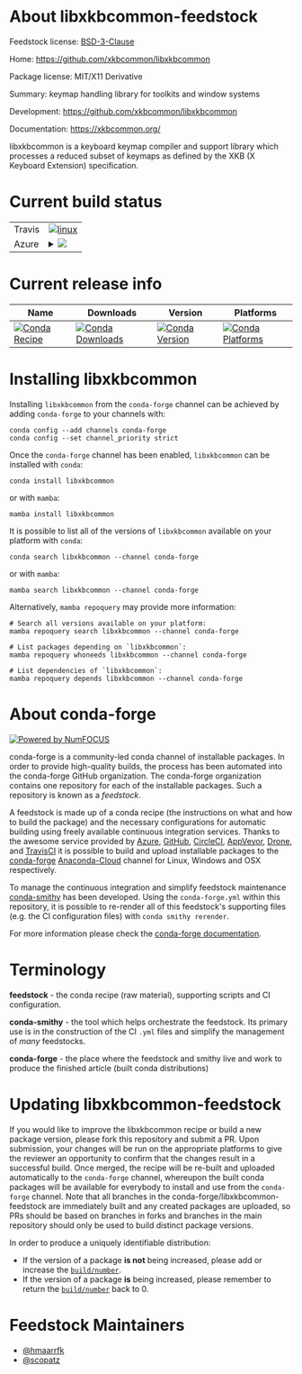 About libxkbcommon-feedstock
============================

Feedstock license: [BSD-3-Clause](https://github.com/conda-forge/libxkbcommon-feedstock/blob/main/LICENSE.txt)

Home: https://github.com/xkbcommon/libxkbcommon

Package license: MIT/X11 Derivative

Summary: keymap handling library for toolkits and window systems

Development: https://github.com/xkbcommon/libxkbcommon

Documentation: https://xkbcommon.org/

libxkbcommon is a keyboard keymap compiler and support library which
processes a reduced subset of keymaps as defined by the XKB (X Keyboard
Extension) specification.


Current build status
====================


<table><tr>
    <td>Travis</td>
    <td>
      <a href="https://app.travis-ci.com/conda-forge/libxkbcommon-feedstock">
        <img alt="linux" src="https://img.shields.io/travis/com/conda-forge/libxkbcommon-feedstock/main.svg?label=Linux">
      </a>
    </td>
  </tr>
    
  <tr>
    <td>Azure</td>
    <td>
      <details>
        <summary>
          <a href="https://dev.azure.com/conda-forge/feedstock-builds/_build/latest?definitionId=6929&branchName=main">
            <img src="https://dev.azure.com/conda-forge/feedstock-builds/_apis/build/status/libxkbcommon-feedstock?branchName=main">
          </a>
        </summary>
        <table>
          <thead><tr><th>Variant</th><th>Status</th></tr></thead>
          <tbody><tr>
              <td>linux_64</td>
              <td>
                <a href="https://dev.azure.com/conda-forge/feedstock-builds/_build/latest?definitionId=6929&branchName=main">
                  <img src="https://dev.azure.com/conda-forge/feedstock-builds/_apis/build/status/libxkbcommon-feedstock?branchName=main&jobName=linux&configuration=linux%20linux_64_" alt="variant">
                </a>
              </td>
            </tr><tr>
              <td>linux_aarch64</td>
              <td>
                <a href="https://dev.azure.com/conda-forge/feedstock-builds/_build/latest?definitionId=6929&branchName=main">
                  <img src="https://dev.azure.com/conda-forge/feedstock-builds/_apis/build/status/libxkbcommon-feedstock?branchName=main&jobName=linux&configuration=linux%20linux_aarch64_" alt="variant">
                </a>
              </td>
            </tr><tr>
              <td>linux_ppc64le</td>
              <td>
                <a href="https://dev.azure.com/conda-forge/feedstock-builds/_build/latest?definitionId=6929&branchName=main">
                  <img src="https://dev.azure.com/conda-forge/feedstock-builds/_apis/build/status/libxkbcommon-feedstock?branchName=main&jobName=linux&configuration=linux%20linux_ppc64le_" alt="variant">
                </a>
              </td>
            </tr>
          </tbody>
        </table>
      </details>
    </td>
  </tr>
</table>

Current release info
====================

| Name | Downloads | Version | Platforms |
| --- | --- | --- | --- |
| [![Conda Recipe](https://img.shields.io/badge/recipe-libxkbcommon-green.svg)](https://anaconda.org/conda-forge/libxkbcommon) | [![Conda Downloads](https://img.shields.io/conda/dn/conda-forge/libxkbcommon.svg)](https://anaconda.org/conda-forge/libxkbcommon) | [![Conda Version](https://img.shields.io/conda/vn/conda-forge/libxkbcommon.svg)](https://anaconda.org/conda-forge/libxkbcommon) | [![Conda Platforms](https://img.shields.io/conda/pn/conda-forge/libxkbcommon.svg)](https://anaconda.org/conda-forge/libxkbcommon) |

Installing libxkbcommon
=======================

Installing `libxkbcommon` from the `conda-forge` channel can be achieved by adding `conda-forge` to your channels with:

```
conda config --add channels conda-forge
conda config --set channel_priority strict
```

Once the `conda-forge` channel has been enabled, `libxkbcommon` can be installed with `conda`:

```
conda install libxkbcommon
```

or with `mamba`:

```
mamba install libxkbcommon
```

It is possible to list all of the versions of `libxkbcommon` available on your platform with `conda`:

```
conda search libxkbcommon --channel conda-forge
```

or with `mamba`:

```
mamba search libxkbcommon --channel conda-forge
```

Alternatively, `mamba repoquery` may provide more information:

```
# Search all versions available on your platform:
mamba repoquery search libxkbcommon --channel conda-forge

# List packages depending on `libxkbcommon`:
mamba repoquery whoneeds libxkbcommon --channel conda-forge

# List dependencies of `libxkbcommon`:
mamba repoquery depends libxkbcommon --channel conda-forge
```


About conda-forge
=================

[![Powered by
NumFOCUS](https://img.shields.io/badge/powered%20by-NumFOCUS-orange.svg?style=flat&colorA=E1523D&colorB=007D8A)](https://numfocus.org)

conda-forge is a community-led conda channel of installable packages.
In order to provide high-quality builds, the process has been automated into the
conda-forge GitHub organization. The conda-forge organization contains one repository
for each of the installable packages. Such a repository is known as a *feedstock*.

A feedstock is made up of a conda recipe (the instructions on what and how to build
the package) and the necessary configurations for automatic building using freely
available continuous integration services. Thanks to the awesome service provided by
[Azure](https://azure.microsoft.com/en-us/services/devops/), [GitHub](https://github.com/),
[CircleCI](https://circleci.com/), [AppVeyor](https://www.appveyor.com/),
[Drone](https://cloud.drone.io/welcome), and [TravisCI](https://travis-ci.com/)
it is possible to build and upload installable packages to the
[conda-forge](https://anaconda.org/conda-forge) [Anaconda-Cloud](https://anaconda.org/)
channel for Linux, Windows and OSX respectively.

To manage the continuous integration and simplify feedstock maintenance
[conda-smithy](https://github.com/conda-forge/conda-smithy) has been developed.
Using the ``conda-forge.yml`` within this repository, it is possible to re-render all of
this feedstock's supporting files (e.g. the CI configuration files) with ``conda smithy rerender``.

For more information please check the [conda-forge documentation](https://conda-forge.org/docs/).

Terminology
===========

**feedstock** - the conda recipe (raw material), supporting scripts and CI configuration.

**conda-smithy** - the tool which helps orchestrate the feedstock.
                   Its primary use is in the construction of the CI ``.yml`` files
                   and simplify the management of *many* feedstocks.

**conda-forge** - the place where the feedstock and smithy live and work to
                  produce the finished article (built conda distributions)


Updating libxkbcommon-feedstock
===============================

If you would like to improve the libxkbcommon recipe or build a new
package version, please fork this repository and submit a PR. Upon submission,
your changes will be run on the appropriate platforms to give the reviewer an
opportunity to confirm that the changes result in a successful build. Once
merged, the recipe will be re-built and uploaded automatically to the
`conda-forge` channel, whereupon the built conda packages will be available for
everybody to install and use from the `conda-forge` channel.
Note that all branches in the conda-forge/libxkbcommon-feedstock are
immediately built and any created packages are uploaded, so PRs should be based
on branches in forks and branches in the main repository should only be used to
build distinct package versions.

In order to produce a uniquely identifiable distribution:
 * If the version of a package **is not** being increased, please add or increase
   the [``build/number``](https://docs.conda.io/projects/conda-build/en/latest/resources/define-metadata.html#build-number-and-string).
 * If the version of a package **is** being increased, please remember to return
   the [``build/number``](https://docs.conda.io/projects/conda-build/en/latest/resources/define-metadata.html#build-number-and-string)
   back to 0.

Feedstock Maintainers
=====================

* [@hmaarrfk](https://github.com/hmaarrfk/)
* [@scopatz](https://github.com/scopatz/)

